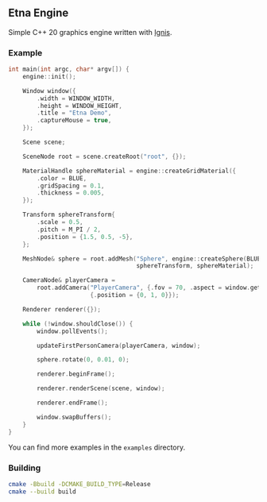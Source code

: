 ## Etna Engine

Simple C++ 20 graphics engine written with [Ignis](https://github.com/nablaFox/Ignis).

### Example

```cpp
int main(int argc, char* argv[]) {
    engine::init();

	Window window({
		.width = WINDOW_WIDTH,
		.height = WINDOW_HEIGHT,
		.title = "Etna Demo",
		.captureMouse = true,
	});

	Scene scene;

	SceneNode root = scene.createRoot("root", {});

	MaterialHandle sphereMaterial = engine::createGridMaterial({
		.color = BLUE,
		.gridSpacing = 0.1,
		.thickness = 0.005,
	});

	Transform sphereTransform{
		.scale = 0.5,
		.pitch = M_PI / 2,
		.position = {1.5, 0.5, -5},
	};

    MeshNode& sphere = root.addMesh("Sphere", engine::createSphere(BLUE * 0.08),
                                    sphereTransform, sphereMaterial);

	CameraNode& playerCamera =
		root.addCamera("PlayerCamera", {.fov = 70, .aspect = window.getAspect()},
					   {.position = {0, 1, 0}});

	Renderer renderer({});

	while (!window.shouldClose()) {
		window.pollEvents();

		updateFirstPersonCamera(playerCamera, window);

		sphere.rotate(0, 0.01, 0);

		renderer.beginFrame();

		renderer.renderScene(scene, window);

		renderer.endFrame();

		window.swapBuffers();
	}
}
```

You can find more examples in the `examples` directory.

### Building

```bash
cmake -Bbuild -DCMAKE_BUILD_TYPE=Release
cmake --build build
```
